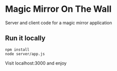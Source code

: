 # Magic Mirror On The Wall
Server and client code for a magic mirror application

## Run it locally
`npm install`  
`node server/app.js`

Visit localhost:3000 and enjoy
